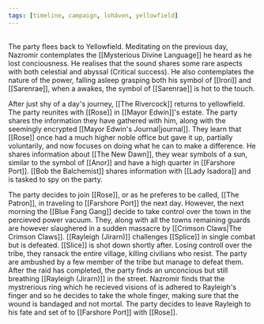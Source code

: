 ```yaml
---
tags: [timeline, campaign, loháven, yellowfield]
---
```

<span  
class='ob-timelines'  
data-date='1344-01-17'  
data-title='Return to Yellowfield'  
data-class='orange'  
data-img = 'Images/YellowfieldLandscape.jpg'  
data-type='range'>  
The party flees back to Yellowfield.
</span>
Meditating on the previous day, Nazromir contemplates the [[Mysterious Divine Language]] he heard as he lost conciousness. He realises that the sound shares some rare aspects with both celestial and abyssal (Critical success). He also contemplates the nature of the power, falling asleep grasping both his symbol of [[Irori]] and [[Sarenrae]], when a awakes, the symbol of [[Sarenrae]] is hot to the touch. 

After just shy of a day's journey, [[The Rivercock]] returns to yellowfield. The party reunites with [[Rose]] in [[Mayor Edwin]]'s estate. The party shares the information they have gathered with him, along with the seemingly encrypted [[Mayor Edwin's Journal|journal]]. They learn that [[Rose]] once had a much higher noble office but gave it up, partially voluntarily, and now focuses on doing what he can to make a difference. He shares information about [[The New Dawn]], they wear symbols of a sun, similar to the symbol of [[Anor]] and have a high quarter in [[Farshore Port]]. [[Bob the Balchemist]] shares information with [[Lady Isadora]] and is tasked to spy on the party. 

The party decides to join [[Rose]], or as he preferes to be called, [[The Patron]], in traveling to [[Farshore Port]] the next day. However, the next morning the [[Blue Fang Gang]] decide to take control over the town in the percieved power vacuum. They, along with all the towns remaining guards are however slaughered in a sudden massacre by [[Crimson Claws|The Crimson Claws]]. [[Rayleigh (Jirarn)]] challenges [[Splice]] in single combat but is defeated. [[Slice]] is shot down shortly after. Losing controll over the tribe, they ransack the entire village, killing civilians who resist. The party are ambushed by a few member of the tribe but manage to defeat them. After the raid has completed, the party finds an unconcious but still breathing [[Rayleigh (Jirarn)]] in the street. Nazromir finds that the mystrerious ring which he recieved visions of is adhered to Rayleigh's finger and so he decides to take the whole finger, making sure that the wound is bandaged and not mortal. The party decides to leave Rayleigh to his fate and set of to [[Farshore Port]] with [[Rose]]. 